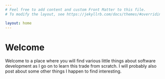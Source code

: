 ```yaml
---
# Feel free to add content and custom Front Matter to this file.
# To modify the layout, see https://jekyllrb.com/docs/themes/#overriding-theme-defaults

layout: home
---
```

# Welcome
Welcome to a place where you will find various little things about software development as I go on to learn this trade from scratch. I will probably also post about some other things I happen to find interesting.
